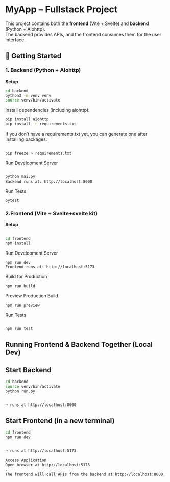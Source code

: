 # MyApp – Fullstack Project

This project contains both the **frontend** (Vite + Svelte) and **backend** (Python + Aiohttp).  
The backend provides APIs, and the frontend consumes them for the user interface.


## 🚀 Getting Started

### 1. Backend (Python + Aiohttp)

**Setup**
```sh
cd backend
python3 -m venv venv
source venv/bin/activate

```

Install dependencies (including aiohttp):
```sh
pip install aiohttp
pip install -r requirements.txt

```


If you don’t have a requirements.txt yet, you can generate one after installing packages:
```sh

pip freeze > requirements.txt

```


Run Development Server
```sh

python mai.py
Backend runs at: http://localhost:8000

```

Run Tests
```sh
pytest
```
### 2.Frontend (Vite + Svelte+svelte kit)

**Setup**
```sh

cd frontend
npm install
```
Run Development Server
```sh
npm run dev
Frontend runs at: http://localhost:5173
```
Build for Production
```sh
npm run build
```
Preview Production Build
```sh
npm run preview
```
Run Tests
```sh

npm run test
```

## Running Frontend & Backend Together (Local Dev)

## Start Backend
```sh
cd backend
source venv/bin/activate
python run.py


→ runs at http://localhost:8000
```

## Start Frontend (in a new terminal)
```sh
cd frontend
npm run dev


→ runs at http://localhost:5173

Access Application
Open browser at http://localhost:5173
.
The frontend will call APIs from the backend at http://localhost:8000.
```
